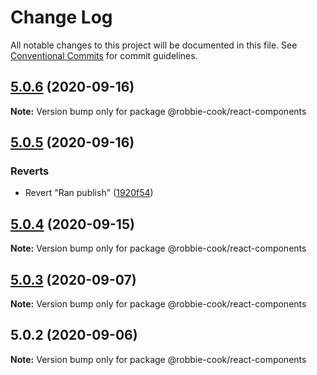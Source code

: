 # Change Log

All notable changes to this project will be documented in this file.
See [Conventional Commits](https://conventionalcommits.org) for commit guidelines.

## [5.0.6](https://github.com/Robbie-Cook/gatsby-sites/compare/@robbie-cook/react-components@5.0.5...@robbie-cook/react-components@5.0.6) (2020-09-16)

**Note:** Version bump only for package @robbie-cook/react-components





## [5.0.5](https://github.com/Robbie-Cook/gatsby-sites/compare/@robbie-cook/react-components@5.0.4...@robbie-cook/react-components@5.0.5) (2020-09-16)


### Reverts

* Revert "Ran publish" ([1920f54](https://github.com/Robbie-Cook/gatsby-sites/commit/1920f547267b92496c9409d4188a9540d468e789))





## [5.0.4](https://github.com/Robbie-Cook/gatsby-sites/compare/@robbie-cook/react-components@5.0.3...@robbie-cook/react-components@5.0.4) (2020-09-15)

**Note:** Version bump only for package @robbie-cook/react-components





## [5.0.3](https://github.com/Robbie-Cook/gatsby-sites/compare/@robbie-cook/react-components@5.0.2...@robbie-cook/react-components@5.0.3) (2020-09-07)

**Note:** Version bump only for package @robbie-cook/react-components





## 5.0.2 (2020-09-06)

**Note:** Version bump only for package @robbie-cook/react-components
